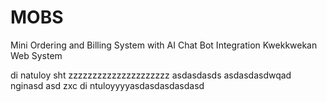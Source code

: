 # MOBS
Mini Ordering and Billing System with AI Chat Bot Integration
Kwekkwekan Web System

di natuloy
sht
zzzzzzzzzzzzzzzzzzzzz
asdasdasds
asdasdasdwqad
nginasd asd zxc
di ntuloyyyyasdasdasdasdasd

